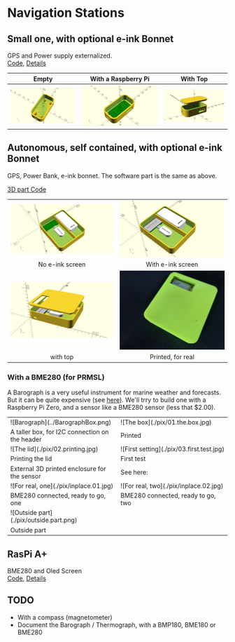 # Navigation Stations

## Small one, with optional e-ink Bonnet
GPS and Power supply externalized.  
[Code](../ProjectBoxRPiZeroBox.scad), 
[Details](https://github.com/OlivierLD/ROB/blob/master/raspberry-sailor/MUX-implementations/NMEA-multiplexer-basic/HOWTO.md)

| Empty                       | With a Raspberry Pi            | With Top                 |
|:---------------------------:|:------------------------------:|:------------------:|
| ![Empty](./small.empty.png) | ![WithRPi](./small.no.top.png) | ![WithTop](./small.with.top.png) |

## Autonomous, self contained, with optional e-ink Bonnet
GPS, Power Bank, e-ink bonnet.  The software part is the same as above.  

[3D part Code](./raspberry.pi.zero.custom.plate.scad)


| | |
|:-----------------------------------------------:|:-----------------------------------------------:|
| ![Pic.01](./raspberry.pi.zero.custom.plate.png) | ![Pic.02](./raspberry.pi.zero.custom.plate.eink.png) | 
| No e-ink screen | With e-ink screen |
| ![Pic.03](./raspberry.pi.zero.custom.plate.wtop.png) | ![For real](./pix/full-station.jpg) |
| with top | Printed, for real |

### With a BME280 (for PRMSL)
A Barograph is a very useful instrument for marine weather and forecasts. But it can be quite expensive (see [here](https://www.naudet.com/barometre-enregistreur-c102x2726134)). We'll trry to build one with a Raspberry Pi Zero, and a sensor like a BME280 sensor (less that $2.00).

<table style="width: 100%; margin: auto;">
<tr><td style="width: 50%;">![Barograph](../BarographBox.png)</td><td style="width: 50%;">![The box](./pix/01.the.box.jpg)</td></tr>
<tr><td>A taller box, for I2C connection on the header</td><td>Printed</td></tr>
<tr><td>![The lid](./pix/02.printing.jpg)</td><td>![First setting](./pix/03.first.test.jpg)</td></tr>
<tr><td>Printing the lid</td><td>First test</td></tr>
<tr><td>External 3D printed enclosure for the sensor</td><td>See here: <https://www.thingiverse.com/thing:1067700></td></tr>
<tr><td>![For real, one](./pix/inplace.01.jpg)</td><td>![For real, two](./pix/inplace.02.jpg)</td></tr>
<tr><td>BME280 connected, ready to go, one</td><td>BME280 connected, ready to go, two</td></tr>
<tr><td>![Outside part](./pix/outside.part.png)</td><td></td></tr>
<tr><td>Outside part</td><td></td></tr>
</table>

## RasPi A+
BME280 and Oled Screen  
[Code](../../RPiA+Logger/rpi.aplus.enclosure.scad), [Details](https://github.com/OlivierLD/ROB/blob/master/raspberry-sailor/MUX-implementations/NMEA-multiplexer-basic/use_cases/USE_CASES_2.md)


## TODO
- With a compass (magnetometer)
- Document the Barograph / Thermograph, with a BMP180, BME180 or BME280